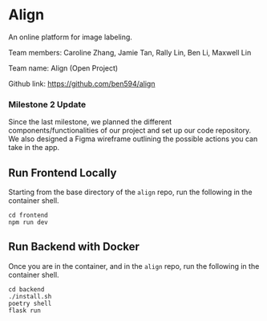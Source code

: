 # Align
An online platform for image labeling.

Team members: Caroline Zhang, Jamie Tan, Rally Lin, Ben Li, Maxwell Lin 

Team name: Align (Open Project)

Github link: https://github.com/ben594/align 

### Milestone 2 Update
Since the last milestone, we planned the different components/functionalities of our project and set up our code repository. We also designed a Figma wireframe outlining the possible actions you can take in the app.

## Run Frontend Locally
Starting from the base directory of the `align` repo, run the following in the container shell.
```
cd frontend
npm run dev
```

## Run Backend with Docker
Once you are in the container, and in the `align` repo, run the following in the container shell.
```
cd backend
./install.sh
poetry shell
flask run
```
